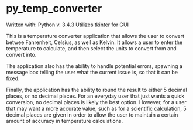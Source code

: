 # py_temp_converter

Written with: Python v. 3.4.3
Utilizes tkinter for GUI

This is a temperature converter application that allows the user to convert betwee Fahrenheit, Celsius, as well as Kelvin. It allows a user to enter the temperature to calculate, and then select the units to convert from and convert into.

The application also has the ability to handle potential errors, spawning a message box telling the user what the current issue is, so that it can be fixed.

Finally, the application has the ability to round the result to either 5 decimal places, or no decimal places. For an everyday user that just wants a quick conversion, no decimal places is likely the best option. However, for a user that may want a more accurate value, such as for a scientific calculation, 5 decimal places are given in order to allow the user to maintain a certain amount of accuracy in temperature calculations.
